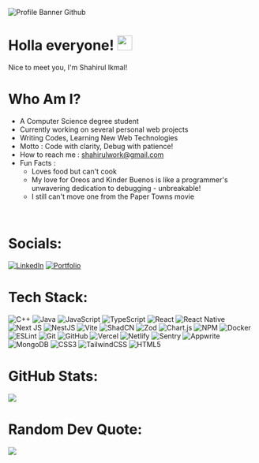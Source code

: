 ![Profile Banner Github](https://github.com/user-attachments/assets/01e041f0-b891-4c5e-9ee7-31b97e642e0f)

# Holla everyone! <img src="https://raw.githubusercontent.com/MartinHeinz/MartinHeinz/master/wave.gif" width="30px" height="30px">

Nice to meet you, I'm Shahirul Ikmal!

# Who Am I? 

- A Computer Science degree student 
- Currently working on several personal web projects
- Writing Codes, Learning New Web Technologies
- Motto : Code with clarity, Debug with patience!
- How to reach me : [shahirulwork@gmail.com](mailto:shahirulwork@gmail.com)
- Fun Facts : 
    - Loves food but can't cook 
    - My love for Oreos and Kinder Buenos is like a programmer's unwavering dedication to debugging - unbreakable! 
    - I still can't move one from the Paper Towns movie 

<br>


# Socials:
[![LinkedIn](https://img.shields.io/badge/LinkedIn-%230077B5.svg?logo=linkedin&logoColor=white)](https://www.linkedin.com/in/shahirul-work/) 
[![Portfolio](https://img.shields.io/badge/Portfolio-purple)](https://shahirul.com/)

# Tech Stack:
![C++](https://img.shields.io/badge/c++-%2300599C.svg?style=flat-square&logo=c%2B%2B&logoColor=white)
![Java](https://img.shields.io/badge/java-%23ED8B00.svg?style=flat-square&logo=openjdk&logoColor=white)
![JavaScript](https://img.shields.io/badge/javascript-%23323330.svg?style=flat-square&logo=javascript&logoColor=%23F7DF1E)
![TypeScript](https://img.shields.io/badge/typescript-%23007ACC.svg?style=flat-square&logo=typescript&logoColor=white)
![React](https://img.shields.io/badge/react-%2320232a.svg?style=flat-square&logo=react&logoColor=%2361DAFB)
![React Native](https://img.shields.io/badge/react_native-%2320232a.svg?style=for-the-badge&logo=react&logoColor=%2361DAFB)
![Next JS](https://img.shields.io/badge/Next-black?style=flat-square&logo=next.js&logoColor=white)
![NestJS](https://img.shields.io/badge/nestjs-%23E0234E.svg?style=for-the-badge&logo=nestjs&logoColor=white)
![Vite](https://img.shields.io/badge/vite-%23646CFF.svg?style=flat-square&logo=vite&logoColor=white)
![ShadCN](https://img.shields.io/badge/shadcn%2Fui-000000?style=for-the-badge&logo=shadcnui&logoColor=white)
![Zod](https://img.shields.io/badge/zod-%233068b7.svg?style=flat-square&logo=zod&logoColor=white)
![Chart.js](https://img.shields.io/badge/chart.js-F5788D.svg?style=flat-square&logo=chart.js&logoColor=white)
![NPM](https://img.shields.io/badge/NPM-%23CB3837.svg?style=flat-square&logo=npm&logoColor=white)
![Docker](https://img.shields.io/badge/docker-%230db7ed.svg?style=flat-square&logo=docker&logoColor=white)
![ESLint](https://img.shields.io/badge/ESLint-4B3263?style=flat-square&logo=eslint&logoColor=white)
![Git](https://img.shields.io/badge/git-%23F05033.svg?style=flat-square&logo=git&logoColor=white)
![GitHub](https://img.shields.io/badge/github-%23121011.svg?style=flat-square&logo=github&logoColor=white)
![Vercel](https://img.shields.io/badge/vercel-%23000000.svg?style=flat-square&logo=vercel&logoColor=white)
![Netlify](https://img.shields.io/badge/netlify-%23000000.svg?style=flat-square&logo=netlify&logoColor=#00C7B7)
![Sentry](https://img.shields.io/badge/Sentry-black?style=for-the-badge&logo=Sentry&logoColor=#362D59)
![Appwrite](https://img.shields.io/badge/Appwrite-F02E65?style=for-the-badge&logo=Appwrite&logoColor=black)
![MongoDB](https://img.shields.io/badge/MongoDB-%234ea94b.svg?style=flat-square&logo=mongodb&logoColor=white)
![CSS3](https://img.shields.io/badge/CSS3-1572B6?style=for-the-badge&logo=css3&logoColor=white)
![TailwindCSS](https://img.shields.io/badge/tailwindcss-%2338B2AC.svg?style=flat-square&logo=tailwind-css&logoColor=white)
![HTML5](https://img.shields.io/badge/html5-%23E34F26.svg?style=flat-square&logo=html5&logoColor=white)
# GitHub Stats:
![](https://github-readme-streak-stats.herokuapp.com/?user=shahirulprojects&theme=dark&hide_border=false)<br/>


# Random Dev Quote:
![](https://quotes-github-readme.vercel.app/api?type=horizontal&theme=tokyonight)

<!-- Proudly created with GPRM ( https://gprm.itsvg.in ) -->
